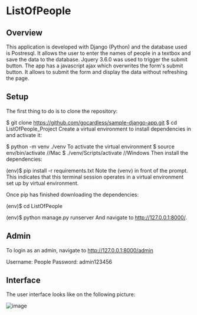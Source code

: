 # ListOfPeople
## Overview
This application is developed with Django (Python) and the database used is Postresql. It allows the user to enter the names of people in a textbox and save the data to the database. Jquery 3.6.0 was used to trigger the submit button. The app has a javascript ajax which overwrites the form's submit button. It allows to submit the form and display the data without refreshing the page.

## Setup

The first thing to do is to clone the repository:

$ git clone https://github.com/gocardless/sample-django-app.git
$ cd ListOfPeople_Project
Create a virtual environment to install dependencies in and activate it:

$ python -m venv ./venv
To activate the virtual environment
$ source env/bin/activate //Mac
$ ./venv/Scripts/activate //Windows
Then install the dependencies:

(env)$ pip install -r requirements.txt
Note the (venv) in front of the prompt. This indicates that this terminal session operates in a virtual environment set up by virtual environment.

Once pip has finished downloading the dependencies:

(env)$ cd ListOfPeople

(env)$ python manage.py runserver
And navigate to http://127.0.0.1:8000/.

## Admin
To login as an admin, navigate to http://127.0.0.1:8000/admin

Username: People
Password: admin123456

## Interface
The user interface looks like on the following picture:

![image](https://user-images.githubusercontent.com/48994734/181648734-b1929ad4-0ca7-44fd-80bf-a615ae531625.png)

